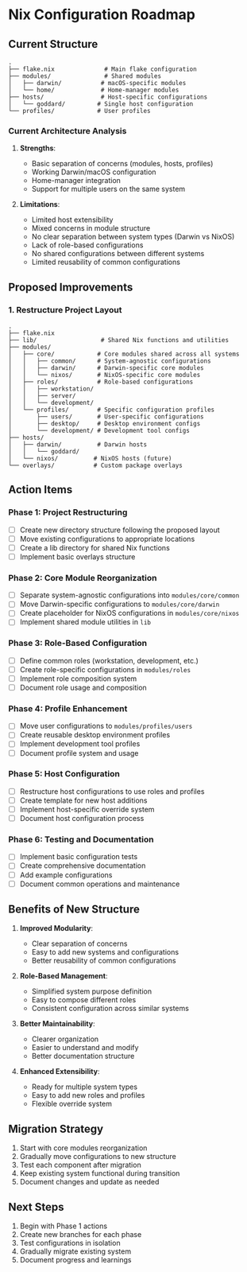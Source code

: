 # Nix Configuration Roadmap

## Current Structure

```
.
├── flake.nix              # Main flake configuration
├── modules/               # Shared modules
│   ├── darwin/           # macOS-specific modules
│   └── home/             # Home-manager modules
├── hosts/                # Host-specific configurations
│   └── goddard/         # Single host configuration
└── profiles/            # User profiles
```

### Current Architecture Analysis

1. **Strengths**:
   - Basic separation of concerns (modules, hosts, profiles)
   - Working Darwin/macOS configuration
   - Home-manager integration
   - Support for multiple users on the same system

2. **Limitations**:
   - Limited host extensibility
   - Mixed concerns in module structure
   - No clear separation between system types (Darwin vs NixOS)
   - Lack of role-based configurations
   - No shared configurations between different systems
   - Limited reusability of common configurations

## Proposed Improvements

### 1. Restructure Project Layout

```
.
├── flake.nix
├── lib/                  # Shared Nix functions and utilities
├── modules/
│   ├── core/            # Core modules shared across all systems
│   │   ├── common/      # System-agnostic configurations
│   │   ├── darwin/      # Darwin-specific core modules
│   │   └── nixos/       # NixOS-specific core modules
│   ├── roles/           # Role-based configurations
│   │   ├── workstation/
│   │   ├── server/
│   │   └── development/
│   └── profiles/        # Specific configuration profiles
│       ├── users/       # User-specific configurations
│       ├── desktop/     # Desktop environment configs
│       └── development/ # Development tool configs
├── hosts/
│   ├── darwin/          # Darwin hosts
│   │   └── goddard/
│   └── nixos/          # NixOS hosts (future)
└── overlays/           # Custom package overlays
```

## Action Items

### Phase 1: Project Restructuring
- [ ] Create new directory structure following the proposed layout
- [ ] Move existing configurations to appropriate locations
- [ ] Create a lib directory for shared Nix functions
- [ ] Implement basic overlays structure

### Phase 2: Core Module Reorganization
- [ ] Separate system-agnostic configurations into `modules/core/common`
- [ ] Move Darwin-specific configurations to `modules/core/darwin`
- [ ] Create placeholder for NixOS configurations in `modules/core/nixos`
- [ ] Implement shared module utilities in `lib`

### Phase 3: Role-Based Configuration
- [ ] Define common roles (workstation, development, etc.)
- [ ] Create role-specific configurations in `modules/roles`
- [ ] Implement role composition system
- [ ] Document role usage and composition

### Phase 4: Profile Enhancement
- [ ] Move user configurations to `modules/profiles/users`
- [ ] Create reusable desktop environment profiles
- [ ] Implement development tool profiles
- [ ] Document profile system and usage

### Phase 5: Host Configuration
- [ ] Restructure host configurations to use roles and profiles
- [ ] Create template for new host additions
- [ ] Implement host-specific override system
- [ ] Document host configuration process

### Phase 6: Testing and Documentation
- [ ] Implement basic configuration tests
- [ ] Create comprehensive documentation
- [ ] Add example configurations
- [ ] Document common operations and maintenance

## Benefits of New Structure

1. **Improved Modularity**:
   - Clear separation of concerns
   - Easy to add new systems and configurations
   - Better reusability of common configurations

2. **Role-Based Management**:
   - Simplified system purpose definition
   - Easy to compose different roles
   - Consistent configuration across similar systems

3. **Better Maintainability**:
   - Clearer organization
   - Easier to understand and modify
   - Better documentation structure

4. **Enhanced Extensibility**:
   - Ready for multiple system types
   - Easy to add new roles and profiles
   - Flexible override system

## Migration Strategy

1. Start with core modules reorganization
2. Gradually move configurations to new structure
3. Test each component after migration
4. Keep existing system functional during transition
5. Document changes and update as needed

## Next Steps

1. Begin with Phase 1 actions
2. Create new branches for each phase
3. Test configurations in isolation
4. Gradually migrate existing system
5. Document progress and learnings 